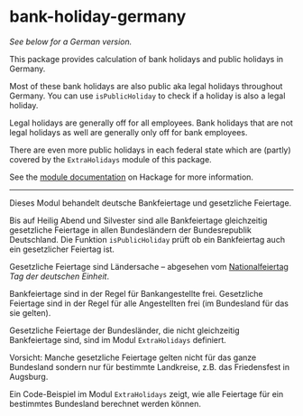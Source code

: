 # bank-holiday-germany

*See below for a German version.*

This package provides calculation of bank holidays and public holidays
in Germany.

Most of these bank holidays are also public aka legal holidays
throughout Germany. You can use `isPublicHoliday` to check if a
holiday is also a legal holiday.

Legal holidays are generally off for all employees. Bank holidays that
are not legal holidays as well are generally only off for bank employees.

There are even more public holidays in each federal state which
are (partly) covered by the `ExtraHolidays` module of this package.

See the [module documentation](https://hackage.haskell.org/package/bank-holiday-germany)
on Hackage for more information.


-----

Dieses Modul behandelt deutsche Bankfeiertage und gesetzliche Feiertage.

Bis auf Heilig Abend und Silvester sind alle Bankfeiertage
gleichzeitig gesetzliche Feiertage in allen Bundesländern der
Bundesrepublik Deutschland. Die Funktion `isPublicHoliday` prüft ob
ein Bankfeiertag auch ein gesetzlicher Feiertag ist.

Gesetzliche Feiertage sind Ländersache – abgesehen vom
[Nationalfeiertag](https://www.bmi.bund.de/DE/themen/verfassung/staatliche-symbole/nationale-feiertage/nationale-feiertage-node.html)
*Tag der deutschen Einheit*.

Bankfeiertage sind in der Regel für Bankangestellte frei.
Gesetzliche Feiertage sind in der Regel für alle Angestellten frei (im
Bundesland für das sie gelten).

Gesetzliche Feiertage der Bundesländer, die nicht gleichzeitig
Bankfeiertage sind, sind im Modul `ExtraHolidays` definiert.

Vorsicht: Manche gesetzliche Feiertage gelten nicht für das ganze
Bundesland sondern nur für bestimmte Landkreise, z.B. das Friedensfest
in Augsburg.

Ein Code-Beispiel im Modul `ExtraHolidays` zeigt, wie alle Feiertage
für ein bestimmtes Bundesland berechnet werden können.
